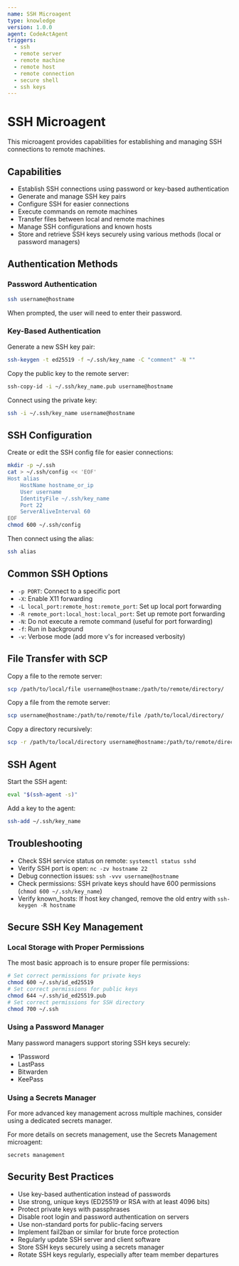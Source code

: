 ```yaml
---
name: SSH Microagent
type: knowledge
version: 1.0.0
agent: CodeActAgent
triggers:
  - ssh
  - remote server
  - remote machine
  - remote host
  - remote connection
  - secure shell
  - ssh keys
---
```


# SSH Microagent

This microagent provides capabilities for establishing and managing SSH connections to remote machines.

## Capabilities

- Establish SSH connections using password or key-based authentication
- Generate and manage SSH key pairs
- Configure SSH for easier connections
- Execute commands on remote machines
- Transfer files between local and remote machines
- Manage SSH configurations and known hosts
- Store and retrieve SSH keys securely using various methods (local or password managers)

## Authentication Methods

### Password Authentication

```bash
ssh username@hostname
```

When prompted, the user will need to enter their password.

### Key-Based Authentication

Generate a new SSH key pair:
```bash
ssh-keygen -t ed25519 -f ~/.ssh/key_name -C "comment" -N ""
```

Copy the public key to the remote server:
```bash
ssh-copy-id -i ~/.ssh/key_name.pub username@hostname
```

Connect using the private key:
```bash
ssh -i ~/.ssh/key_name username@hostname
```

## SSH Configuration

Create or edit the SSH config file for easier connections:
```bash
mkdir -p ~/.ssh
cat > ~/.ssh/config << 'EOF'
Host alias
    HostName hostname_or_ip
    User username
    IdentityFile ~/.ssh/key_name
    Port 22
    ServerAliveInterval 60
EOF
chmod 600 ~/.ssh/config
```

Then connect using the alias:
```bash
ssh alias
```

## Common SSH Options

- `-p PORT`: Connect to a specific port
- `-X`: Enable X11 forwarding
- `-L local_port:remote_host:remote_port`: Set up local port forwarding
- `-R remote_port:local_host:local_port`: Set up remote port forwarding
- `-N`: Do not execute a remote command (useful for port forwarding)
- `-f`: Run in background
- `-v`: Verbose mode (add more v's for increased verbosity)

## File Transfer with SCP

Copy a file to the remote server:
```bash
scp /path/to/local/file username@hostname:/path/to/remote/directory/
```

Copy a file from the remote server:
```bash
scp username@hostname:/path/to/remote/file /path/to/local/directory/
```

Copy a directory recursively:
```bash
scp -r /path/to/local/directory username@hostname:/path/to/remote/directory/
```

## SSH Agent

Start the SSH agent:
```bash
eval "$(ssh-agent -s)"
```

Add a key to the agent:
```bash
ssh-add ~/.ssh/key_name
```

## Troubleshooting

- Check SSH service status on remote: `systemctl status sshd`
- Verify SSH port is open: `nc -zv hostname 22`
- Debug connection issues: `ssh -vvv username@hostname`
- Check permissions: SSH private keys should have 600 permissions (`chmod 600 ~/.ssh/key_name`)
- Verify known_hosts: If host key changed, remove the old entry with `ssh-keygen -R hostname`

## Secure SSH Key Management

### Local Storage with Proper Permissions

The most basic approach is to ensure proper file permissions:

```bash
# Set correct permissions for private keys
chmod 600 ~/.ssh/id_ed25519
# Set correct permissions for public keys
chmod 644 ~/.ssh/id_ed25519.pub
# Set correct permissions for SSH directory
chmod 700 ~/.ssh
```

### Using a Password Manager

Many password managers support storing SSH keys securely:
- 1Password
- LastPass
- Bitwarden
- KeePass

### Using a Secrets Manager

For more advanced key management across multiple machines, consider using a dedicated secrets manager.

For more details on secrets management, use the Secrets Management microagent:
```
secrets management
```

## Security Best Practices

- Use key-based authentication instead of passwords
- Use strong, unique keys (ED25519 or RSA with at least 4096 bits)
- Protect private keys with passphrases
- Disable root login and password authentication on servers
- Use non-standard ports for public-facing servers
- Implement fail2ban or similar for brute force protection
- Regularly update SSH server and client software
- Store SSH keys securely using a secrets manager
- Rotate SSH keys regularly, especially after team member departures